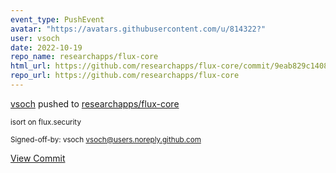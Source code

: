 ```yaml
---
event_type: PushEvent
avatar: "https://avatars.githubusercontent.com/u/814322?"
user: vsoch
date: 2022-10-19
repo_name: researchapps/flux-core
html_url: https://github.com/researchapps/flux-core/commit/9eab829c1408b8e78a57e4080c00cea0f24a6889
repo_url: https://github.com/researchapps/flux-core
---
```


<a href='https://github.com/vsoch' target='_blank'>vsoch</a> pushed to <a href='https://github.com/researchapps/flux-core' target='_blank'>researchapps/flux-core</a>

<small>isort on flux.security

Signed-off-by: vsoch <vsoch@users.noreply.github.com></small>

<a href='https://github.com/researchapps/flux-core/commit/9eab829c1408b8e78a57e4080c00cea0f24a6889' target='_blank'>View Commit</a>